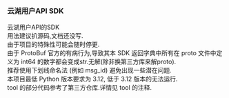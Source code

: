 ### 云湖用户API SDK
云湖用户API的SDK  
用法建议扒源码,文档还没写.  
由于项目的特殊性可能会随时停更.  
由于 ProtoBuf 官方的有病行为,导致其本 SDK 返回字典中所有在 proto 文件中定义为 int64 的数字都会变成str.无解(除非换第三方库来解proto).  
推荐使用下划线命名法 (例如 msg_id) 避免出现一些潜在问题.  
本项目最低 Python 版本要求为 3.12, 低于 3.12 版本的无法运行.  
tool 的部分代码参考了第三方仓库.详情见 tool 的注释.  